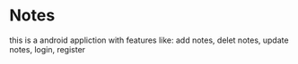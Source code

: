 # Notes
this is a android appliction with features like: add notes, delet notes, update notes, login, register

